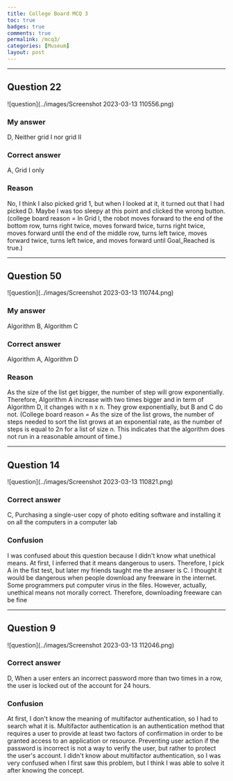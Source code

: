 ```yaml
---
title: College Board MCQ 3
toc: true
badges: true
comments: true
permalink: /mcq3/
categories: [Museum]
layout: post
---
```

<hr>

## Question 22
![question](../images/Screenshot 2023-03-13 110556.png)
### My answer
D, Neither grid I nor grid II
### Correct answer
A, Grid I only
### Reason
No, I think I also picked grid 1, but when I looked at it, it turned out that I had picked D. Maybe I was too sleepy at this point and clicked the wrong button. (college board reason =  In Grid I, the robot moves forward to the end of the bottom row, turns right twice, moves forward twice, turns right twice, moves forward until the end of the middle row, turns left twice, moves forward twice, turns left twice, and moves forward until Goal_Reached is true.)

<hr>

## Question 50
![question](../images/Screenshot 2023-03-13 110744.png)
### My answer
Algorithm B, Algorithm C
### Correct answer
Algorithm A, Algorithm D
### Reason
As the size of the list get bigger, the number of step will grow exponentially. Therefore, Algorithm A increase with two times bigger and in term of Algorithm D, it changes with n x n. They grow exponentially, but B and C do not. (College board reason =  As the size of the list grows, the number of steps needed to sort the list grows at an exponential rate, as the number of steps is equal to 2n for a list of size n. This indicates that the algorithm does not run in a reasonable amount of time.)

<hr>

## Question 14
![question](../images/Screenshot 2023-03-13 110821.png)
### Correct answer
C, Purchasing a single-user copy of photo editing software and installing it on all the computers in a computer lab
### Confusion
I was confused about this question because I didn't know what unethical means. At first, I inferred that it means dangerous to users. Therefore, I pick A in the fist test, but later my friends taught me the answer is C. I thought it would be dangerous when people download any freeware in the internet. Some programmers put computer virus in the files. However, actually, unethical means not morally correct. Therefore, downloading freeware can be fine

<hr>

## Question 9
![question](../images/Screenshot 2023-03-13 112046.png)
### Correct answer
D, When a user enters an incorrect password more than two times in a row, the user is locked out of the account for 24 hours.
### Confusion
At first, I don't know the meaning of multifactor authentication, so I had to search what it is. Multifactor authentication is an authentication method that requires a user to provide at least two factors of confirmation in order to be granted access to an application or resource. Preventing user action if the password is incorrect is not a way to verify the user, but rather to protect the user's account. I didn't know about multifactor authentication, so I was very confused when I first saw this problem, but I think I was able to solve it after knowing the concept.